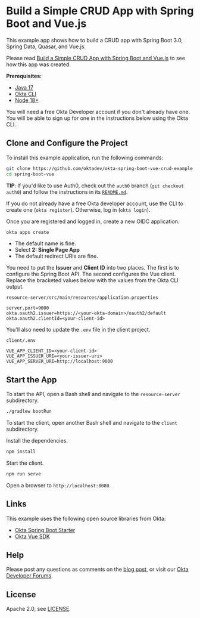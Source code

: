# Build a Simple CRUD App with Spring Boot and Vue.js

This example app shows how to build a CRUD app with Spring Boot 3.0, Spring Data, Quasar, and Vue.js.

Please read [Build a Simple CRUD App with Spring Boot and Vue.js](https://developer.okta.com/blog/2022/08/19/build-crud-spring-and-vue) to see how this app was created.

**Prerequisites:**

- [Java 17](https://adoptium.net/)
- [Okta CLI](https://cli.okta.com/manual/#installation)
- [Node 18+](https://nodejs.org)

You will need a free Okta Developer account if you don't already have one. You will be able to sign up for one in the instructions below using the Okta CLI.

## Clone and Configure the Project

To install this example application, run the following commands:

```bash
git clone https://github.com/oktadev/okta-spring-boot-vue-crud-example.git spring-boot-vue
cd spring-boot-vue
```

**TIP**: If you'd like to use Auth0, check out the `auth0` branch (`git checkout auth0`) and follow the instructions in its [`README.md`](https://github.com/oktadev/okta-spring-boot-vue-crud-example/blob/auth0/README.md). 

If you do not already have a free Okta developer account, use the CLI to create one (`okta register`). Otherwise, log in (`okta login`).

Once you are registered and logged in, create a new OIDC application.

```bash
okta apps create
```

- The default name is fine.
- Select **2: Single Page App**
- The default redirect URIs are fine.

You need to put the **Issuer** and **Client ID** into two places. The first is to configure the Spring Boot API. The second configures the Vue client. Replace the bracketed values below with the values from the Okta CLI output.

`resource-server/src/main/resources/application.properties`

```properties
server.port=9000
okta.oauth2.issuer=https://<your-okta-domain>/oauth2/default
okta.oauth2.clientId=<your-client-id>
```

You'll also need to update the `.env` file in the client project.

`client/.env`

```env
VUE_APP_CLIENT_ID=<your-client-id>
VUE_APP_ISSUER_URI=<your-issuer-uri>
VUE_APP_SERVER_URI=http://localhost:9000
```

## Start the App

To start the API, open a Bash shell and navigate to the `resource-server` subdirectory.

```bash
./gradlew bootRun
```

To start the client, open another Bash shell and navigate to the `client` subdirectory.

Install the dependencies.

```bash
npm install
```

Start the client.

```bash
npm run serve
```

Open a browser to `http://localhost:8080`.

## Links

This example uses the following open source libraries from Okta:

* [Okta Spring Boot Starter](https://github.com/okta/okta-spring-boot)
* [Okta Vue SDK](https://github.com/okta/okta-vue)

## Help

Please post any questions as comments on the [blog post](https://developer.okta.com/blog/2022/08/19/build-crud-spring-and-vue), or visit our [Okta Developer Forums](https://devforum.okta.com/). 

## License

Apache 2.0, see [LICENSE](LICENSE).
